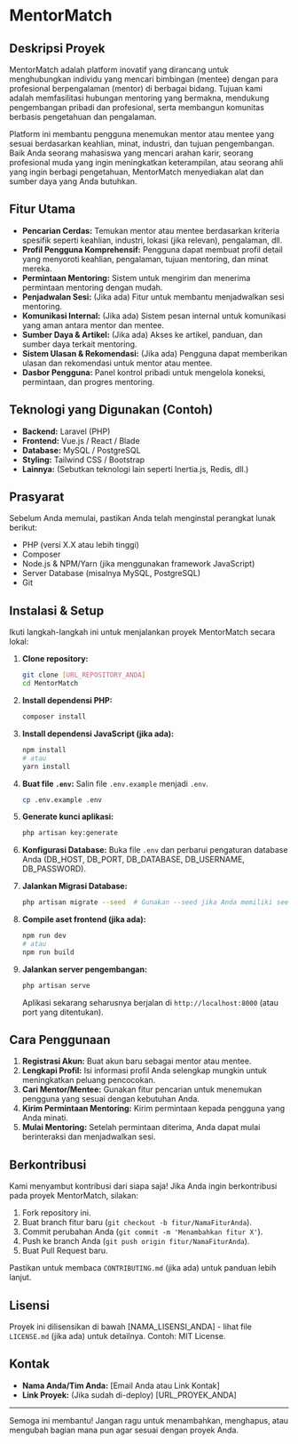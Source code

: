 # MentorMatch

## Deskripsi Proyek

MentorMatch adalah platform inovatif yang dirancang untuk menghubungkan individu yang mencari bimbingan (mentee) dengan para profesional berpengalaman (mentor) di berbagai bidang. Tujuan kami adalah memfasilitasi hubungan mentoring yang bermakna, mendukung pengembangan pribadi dan profesional, serta membangun komunitas berbasis pengetahuan dan pengalaman.

Platform ini membantu pengguna menemukan mentor atau mentee yang sesuai berdasarkan keahlian, minat, industri, dan tujuan pengembangan. Baik Anda seorang mahasiswa yang mencari arahan karir, seorang profesional muda yang ingin meningkatkan keterampilan, atau seorang ahli yang ingin berbagi pengetahuan, MentorMatch menyediakan alat dan sumber daya yang Anda butuhkan.

## Fitur Utama

* **Pencarian Cerdas:** Temukan mentor atau mentee berdasarkan kriteria spesifik seperti keahlian, industri, lokasi (jika relevan), pengalaman, dll.
* **Profil Pengguna Komprehensif:** Pengguna dapat membuat profil detail yang menyoroti keahlian, pengalaman, tujuan mentoring, dan minat mereka.
* **Permintaan Mentoring:** Sistem untuk mengirim dan menerima permintaan mentoring dengan mudah.
* **Penjadwalan Sesi:** (Jika ada) Fitur untuk membantu menjadwalkan sesi mentoring.
* **Komunikasi Internal:** (Jika ada) Sistem pesan internal untuk komunikasi yang aman antara mentor dan mentee.
* **Sumber Daya & Artikel:** (Jika ada) Akses ke artikel, panduan, dan sumber daya terkait mentoring.
* **Sistem Ulasan & Rekomendasi:** (Jika ada) Pengguna dapat memberikan ulasan dan rekomendasi untuk mentor atau mentee.
* **Dasbor Pengguna:** Panel kontrol pribadi untuk mengelola koneksi, permintaan, dan progres mentoring.

## Teknologi yang Digunakan (Contoh)

* **Backend:** Laravel (PHP)
* **Frontend:** Vue.js / React / Blade
* **Database:** MySQL / PostgreSQL
* **Styling:** Tailwind CSS / Bootstrap
* **Lainnya:** (Sebutkan teknologi lain seperti Inertia.js, Redis, dll.)

## Prasyarat

Sebelum Anda memulai, pastikan Anda telah menginstal perangkat lunak berikut:

* PHP (versi X.X atau lebih tinggi)
* Composer
* Node.js & NPM/Yarn (jika menggunakan framework JavaScript)
* Server Database (misalnya MySQL, PostgreSQL)
* Git

## Instalasi & Setup

Ikuti langkah-langkah ini untuk menjalankan proyek MentorMatch secara lokal:

1.  **Clone repository:**
    ```bash
    git clone [URL_REPOSITORY_ANDA]
    cd MentorMatch
    ```

2.  **Install dependensi PHP:**
    ```bash
    composer install
    ```

3.  **Install dependensi JavaScript (jika ada):**
    ```bash
    npm install
    # atau
    yarn install
    ```

4.  **Buat file `.env`:**
    Salin file `.env.example` menjadi `.env`.
    ```bash
    cp .env.example .env
    ```

5.  **Generate kunci aplikasi:**
    ```bash
    php artisan key:generate
    ```

6.  **Konfigurasi Database:**
    Buka file `.env` dan perbarui pengaturan database Anda (DB\_HOST, DB\_PORT, DB\_DATABASE, DB\_USERNAME, DB\_PASSWORD).

7.  **Jalankan Migrasi Database:**
    ```bash
    php artisan migrate --seed  # Gunakan --seed jika Anda memiliki seeder
    ```

8.  **Compile aset frontend (jika ada):**
    ```bash
    npm run dev
    # atau
    npm run build
    ```

9.  **Jalankan server pengembangan:**
    ```bash
    php artisan serve
    ```
    Aplikasi sekarang seharusnya berjalan di `http://localhost:8000` (atau port yang ditentukan).

## Cara Penggunaan

1.  **Registrasi Akun:** Buat akun baru sebagai mentor atau mentee.
2.  **Lengkapi Profil:** Isi informasi profil Anda selengkap mungkin untuk meningkatkan peluang pencocokan.
3.  **Cari Mentor/Mentee:** Gunakan fitur pencarian untuk menemukan pengguna yang sesuai dengan kebutuhan Anda.
4.  **Kirim Permintaan Mentoring:** Kirim permintaan kepada pengguna yang Anda minati.
5.  **Mulai Mentoring:** Setelah permintaan diterima, Anda dapat mulai berinteraksi dan menjadwalkan sesi.

## Berkontribusi

Kami menyambut kontribusi dari siapa saja! Jika Anda ingin berkontribusi pada proyek MentorMatch, silakan:

1.  Fork repository ini.
2.  Buat branch fitur baru (`git checkout -b fitur/NamaFiturAnda`).
3.  Commit perubahan Anda (`git commit -m 'Menambahkan fitur X'`).
4.  Push ke branch Anda (`git push origin fitur/NamaFiturAnda`).
5.  Buat Pull Request baru.

Pastikan untuk membaca `CONTRIBUTING.md` (jika ada) untuk panduan lebih lanjut.

## Lisensi

Proyek ini dilisensikan di bawah [NAMA_LISENSI_ANDA] - lihat file `LICENSE.md` (jika ada) untuk detailnya.
Contoh: MIT License.

## Kontak

* **Nama Anda/Tim Anda:** [Email Anda atau Link Kontak]
* **Link Proyek:** (Jika sudah di-deploy) [URL_PROYEK_ANDA]

---

Semoga ini membantu! Jangan ragu untuk menambahkan, menghapus, atau mengubah bagian mana pun agar sesuai dengan proyek Anda.
